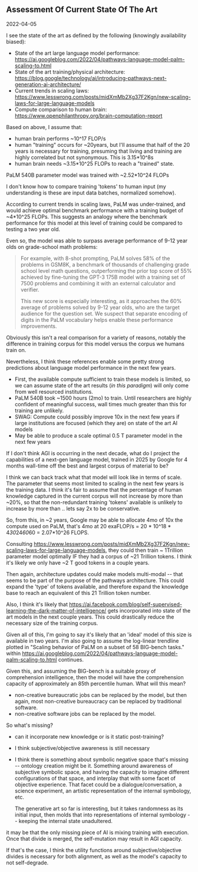 ## Assessment Of Current State Of The Art

2022-04-05

I see the state of the art as defined by the following (knowingly availability biased):

- State of the art large language model performance: https://ai.googleblog.com/2022/04/pathways-language-model-palm-scaling-to.html
- State of the art training/physical architecture: https://blog.google/technology/ai/introducing-pathways-next-generation-ai-architecture/
- Current trends in scaling laws: https://www.lesswrong.com/posts/midXmMb2Xg37F2Kgn/new-scaling-laws-for-large-language-models
- Compute comparison to human brain: https://www.openphilanthropy.org/brain-computation-report

Based on above, I assume that:

- human brain performs ~10^17 FLOP/s
- human "training" occurs for ~20years, but I'll assume that half of the 20 years is necessary for
  training, presuming that living and training are highly correlated but not synonymous. This is 3.15*10^8s
- human brain needs ~3.15*10^25 FLOPs to reach a "trained" state.

PaLM 540B parameter model was trained with ~2.52*10^24 FLOPs

I don't know how to compare training 'tokens' to human input (my understanding is these are input
data batches, normalized somehow).

According to current trends in scaling laws, PaLM was under-trained, and would achieve optimal
benchmark performance with a training budget of ~4*10^25 FLOPs. This suggests an analogy where the
benchmark performance for this model at this level of training could be compared to testing a two
year old.

Even so, the model was able to surpass average performance of 9-12 year olds on grade-school math problems:

> For example, with 8-shot prompting, PaLM solves 58% of the problems in GSM8K, a benchmark of
> thousands of challenging grade school level math questions, outperforming the prior top score of 55%
> achieved by fine-tuning the GPT-3 175B model with a training set of 7500 problems and combining it
> with an external calculator and verifier.
>
> This new score is especially interesting, as it approaches the 60% average of problems solved by
> 9-12 year olds, who are the target audience for the question set. We suspect that separate encoding
> of digits in the PaLM vocabulary helps enable these performance improvements.

Obviously this isn't a real comparison for a variety of reasons, notably the difference in training
corpus for this model versus the corpus we humans train on.

Nevertheless, I think these references enable some pretty strong predictions about language model
performance in the next few years.

- First, the available compute sufficient to train these models is limited, so we can assume state of
  the art results (*in this paradigm*) will only come from well resourced institutions.
- PaLM 540B took ~1500 hours (2mo) to train. Until researchers are highly confident of meaningful
  success, wall times much greater than this for training are unlikely.
- SWAG: Compute could possibly improve 10x in the next few years if large institutions are focused (which
  they are) on state of the art AI models
- May be able to produce a scale optimal 0.5 T parameter model in the next few years

If I don't think AGI is occurring in the next decade, what do I project the capabilities of a
next-gen language model, trained in 2025 by Google for 4 months wall-time off the best and largest
corpus of material to be?

I think we can back track what that model will look like in terms of scale. The parameter that seems
most limited to scaling in the next few years is the training data. I think it's fair to assume that
the percentage of human knowledge captured in the current corpus will not increase by more than
~20%, so that the non-redundant training 'tokens' available is unlikely to increase by more than
.. lets say 2x to be conservative.

So, from this, in ~2 years, Google may be able to allocate 4mo of 10x the compute used on PaLM,
that's 4mo at 20 exaFLOP/s = 20 * 10^18 * 4*30*24*60*60 = 2.07*10^26 FLOPS.

Consulting
https://www.lesswrong.com/posts/midXmMb2Xg37F2Kgn/new-scaling-laws-for-large-language-models, they
could then train ~ 1Trillion parameter model optimally IF they had a corpus of ~21 Trillion
tokens. I think it's likely we only have ~2 T good tokens in a couple years.

Then again, architecture updates could make models multi-modal -- that seems to be part of the
purpose of the pathways architecture. This could expand the 'type' of tokens available, and
therefore expand the knowledge base to reach an equivalent of this 21 Trillion token number.

Also, I think it's likely that
https://ai.facebook.com/blog/self-supervised-learning-the-dark-matter-of-intelligence/ gets
incorporated into state of the art models in the next couple years. This could drastically reduce
the necessary size of the training corpus.

Given all of this, I'm going to say it's likely that an 'ideal' model of this size is available in
two years. I'm also going to assume the log-linear trendline plotted in "Scaling behavior of PaLM on
a subset of 58 BIG-bench tasks." within
https://ai.googleblog.com/2022/04/pathways-language-model-palm-scaling-to.html continues.

Given this, and assuming the BIG-bench is a suitable proxy of comprehension intelligence, then the
model will have the comprehension capacity of approximately an 85th percentile human. What will this
mean?

- non-creative bureaucratic jobs can be replaced by the model, but then again, most non-creative
  bureaucracy can be replaced by traditional software.
- non-creative software jobs can be replaced by the model.


So what's missing?
- can it incorporate new knowledge or is it static post-training?
- I think subjective/objective awareness is still necessary
- I think there is something about symbolic negative space that's missing -- ontology creation might
  be it. Something around awareness of subjective symbolic space, and having the capacity to imagine
  different configurations of that space, and interplay that with some facet of objective
  experience. That facet could be a dialogue/conversation, a science experiment, an artistic
  representation of the internal symbology, etc.

  The generative art so far is interesting, but it takes randomness as its initial input, then molds
  that into representations of internal symbology -- keeping the internal state unadultered.

it may be that the only missing piece of AI is mixing training with execution. Once that divide is
merged, the self-mutation may result in AGI capacity.

If that's the case, I think the utility functions around subjective/objective divides is necessary
for both alignment, as well as the model's capacity to not self-degrade.

